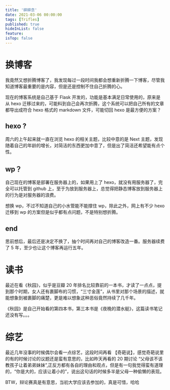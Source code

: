```yaml
---
title: '碎碎念'
date: 2021-03-06 00:00:00
tags: [Trifles]
published: true
hideInList: false
feature: 
isTop: false
---
```




# 换博客

我竟然又想折腾博客了，我发现每过一段时间我都会想重新折腾一下博客，尽管我知道博客最重要的是内容，但是还是控制不住自己折腾的心。

现在的博客系统是自己基于 Flask 开发的，功能是基本满足日常使用的，原来是从 hexo 迁移过来的，可能料到自己会再次折腾，这个系统可以把自己所有的文章都导出成符合 hexo 格式的 markdown 文件，可能切回 hexo 是最方便的方案？

## hexo ?

周六的上午起来就一直在浏览 hexo 的相关主题，比较中意的是 Next 主题，发现随着自己的年龄的增长，对简洁的东西更加中意了，但是出了简洁还希望能有点个性。

## wp？

自己现在的博客是部署在服务器上的，如果用上了 hexo，就没有用服务器了，完全可以托管到 github 上，至于为放到服务器上，总觉得把静态博客放到服务器上的行为是对服务器的浪费。

想换 wp，不过不知道自己的小水管能不能撑住 wp，除此之外，网上有不少 hexo 迁移到 wp 的方案但是似乎都有点问题，不是特别想折腾。

## end

思前想后，最后还是决定不换了，抽个时间再对自己的博客改造一番。服务器续费了 5 年，至少也让这个博客再运行五年。

# 读书

最近在看《秋园》，似乎是豆瓣 20 年排名比较靠前的一本书，才读了一点点，提到那个时期，女人还有裹脚布的习惯，“三寸金莲”，从书里对那个场景的描述，就能想象到被裹脚的痛楚，更是难以想象这种恶俗竟然持续了几千年。

《秋园》是自己开始看的第四本书，第三本书是《夜晚的潜水艇》，这篇读书笔记还没有写。。。

# 综艺

最近几年没事的时候偶尔会看一点综艺，这段时间再看 【奇葩说】，感觉奇葩说里的有的时候讨论的议题还是蛮有意思的，比如昨天再看的 20 期讨论 “父母该不该教孩子让着弟弟妹妹”,正反方都有各自的理由和观点，但是有一句我觉得蛮有道理的，“你是大的，应该让着小的”，说出这句话的时候多半是父母一种偷懒的表现。

BTW，辩论赛真是有意思，当初大学应该去参加的，真是可惜，哈哈

